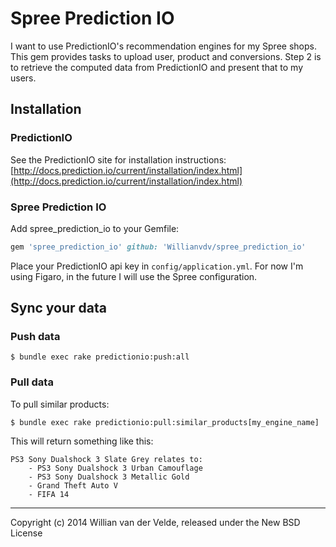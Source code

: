 Spree Prediction IO
===

I want to use PredictionIO's recommendation engines for my Spree shops. This gem provides tasks to upload user, product and conversions. Step 2 is to retrieve the computed data from PredictionIO and present that to my users.


Installation
------------

### PredictionIO

See the PredictionIO site for installation instructions: [http://docs.prediction.io/current/installation/index.html](http://docs.prediction.io/current/installation/index.html)

### Spree Prediction IO

Add spree_prediction_io to your Gemfile:

```ruby
gem 'spree_prediction_io' github: 'Willianvdv/spree_prediction_io'
```

Place your PredictionIO api key in `config/application.yml`. For now I'm using Figaro, in the future I will use the Spree configuration.

Sync your data
---

### Push data

```
$ bundle exec rake predictionio:push:all
```

### Pull data

To pull similar products:

```
$ bundle exec rake predictionio:pull:similar_products[my_engine_name]
```

This will return something like this:

```
PS3 Sony Dualshock 3 Slate Grey relates to:
	- PS3 Sony Dualshock 3 Urban Camouflage
	- PS3 Sony Dualshock 3 Metallic Gold
	- Grand Theft Auto V
	- FIFA 14
```

---

Copyright (c) 2014 Willian van der Velde, released under the New BSD License
